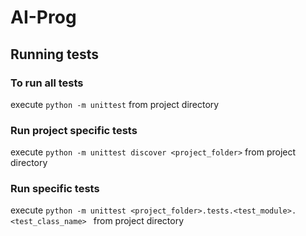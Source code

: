 # AI-Prog

## Running tests
### To run all tests
execute `python -m unittest` from project directory

### Run project specific tests
execute `python -m unittest discover <project_folder>` from project directory

### Run specific tests
execute `python -m unittest <project_folder>.tests.<test_module>.<test_class_name>
` from project directory

